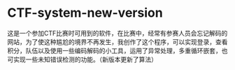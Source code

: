 # CTF-system-new-version
这是一个参加CTF比赛时可用到的软件，在比赛中，经常有参赛人员会忘记解码的网站，为了使这种尴尬的境界不再发生，我创作了这个程序，可以实现登录，查看积分，队伍以及使用一些编码解码的小工具，运用了异常处理，多重循环嵌套，也可实现一些未知错误检测的功能。（新版本更新了算法）
